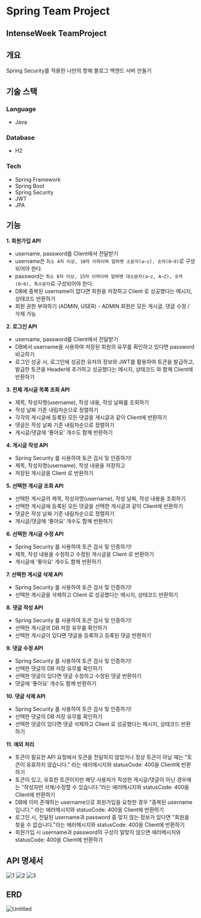 # Spring Team Project
## IntenseWeek TeamProject

## 개요
Spring Security를 적용한 나만의 항해 블로그 백엔드 서버 만들기

## 기술 스택

### Language
- Java

### Database
- H2 

### Tech
- Spring Framework
- Spring Boot
- Spring Security
- JWT
- JPA



## 기능
**1. 회원가입 API**
   - username, password를 Client에서 전달받기
   - username은  `최소 4자 이상, 10자 이하이며 알파벳 소문자(a~z), 숫자(0~9)`로 구성되어야 한다.
   - password는  `최소 8자 이상, 15자 이하이며 알파벳 대소문자(a~z, A~Z), 숫자(0~9), 특수문자`로 구성되어야 한다.
   - DB에 중복된 username이 없다면 회원을 저장하고 Client 로 성공했다는 메시지, 상태코드 반환하기
   - 회원 권한 부여하기 (ADMIN, USER) - ADMIN 회원은 모든 게시글, 댓글 수정 / 삭제 가능

**2. 로그인 API**
  - username, password를 Client에서 전달받기
  - DB에서 username을 사용하여 저장된 회원의 유무를 확인하고 있다면 password 비교하기
  - 로그인 성공 시, 로그인에 성공한 유저의 정보와 JWT를 활용하여 토큰을 발급하고,
    발급한 토큰을 Header에 추가하고 성공했다는 메시지, 상태코드 와 함께 Client에 반환하기

**3. 전체 게시글 목록 조회 API**
  - 제목, 작성자명(username), 작성 내용, 작성 날짜를 조회하기
  - 작성 날짜 기준 내림차순으로 정렬하기
  - 각각의 게시글에 등록된 모든 댓글을 게시글과 같이 Client에 반환하기
  - 댓글은 작성 날짜 기준 내림차순으로 정렬하기
  - 게시글/댓글에 ‘좋아요’ 개수도 함께 반환하기

**4. 게시글 작성 API**
  - Spring Security 를 사용하여 토큰 검사 및 인증하기!
  - 제목, 작성자명(username), 작성 내용을 저장하고
  - 저장된 게시글을 Client 로 반환하기

**5. 선택한 게시글 조회 API**
  - 선택한 게시글의 제목, 작성자명(username), 작성 날짜, 작성 내용을 조회하기
  - 선택한 게시글에 등록된 모든 댓글을 선택한 게시글과 같이 Client에 반환하기
  - 댓글은 작성 날짜 기준 내림차순으로 정렬하기
  - 게시글/댓글에 ‘좋아요’ 개수도 함께 반환하기

**6. 선택한 게시글 수정 API**
  - Spring Security 를 사용하여 토큰 검사 및 인증하기!
  - 제목, 작성 내용을 수정하고 수정된 게시글을 Client 로 반환하기
  - 게시글에 ‘좋아요’ 개수도 함께 반환하기

**7. 선택한 게시글 삭제 API**
  - Spring Security 를 사용하여 토큰 검사 및 인증하기!
  - 선택한 게시글을 삭제하고 Client 로 성공했다는 메시지, 상태코드 반환하기

**8. 댓글 작성 API**
  - Spring Security 를 사용하여 토큰 검사 및 인증하기!
  - 선택한 게시글의 DB 저장 유무를 확인하기
  - 선택한 게시글이 있다면 댓글을 등록하고 등록된 댓글 반환하기

**9. 댓글 수정 API**
  - Spring Security 를 사용하여 토큰 검사 및 인증하기!
  - 선택한 댓글의 DB 저장 유무를 확인하기
  - 선택한 댓글이 있다면 댓글 수정하고 수정된 댓글 반환하기
  - 댓글에 ‘좋아요’ 개수도 함께 반환하기

**10. 댓글 삭제 API**
  - Spring Security 를 사용하여 토큰 검사 및 인증하기!
  - 선택한 댓글의 DB 저장 유무를 확인하기
  - 선택한 댓글이 있다면 댓글 삭제하고 Client 로 성공했다는 메시지, 상태코드 반환하기

**11. 예외 처리**
  - 토큰이 필요한 API 요청에서 토큰을 전달하지 않았거나 정상 토큰이 아닐 때는 "토큰이 유효하지 않습니다." 라는 에러메시지와 statusCode: 400을 Client에 반환하기
  - 토큰이 있고, 유효한 토큰이지만 해당 사용자가 작성한 게시글/댓글이 아닌 경우에는 “작성자만 삭제/수정할 수 있습니다.”라는 에러메시지와 statusCode: 400을 Client에 반환하기
  - DB에 이미 존재하는 username으로 회원가입을 요청한 경우 "중복된 username 입니다." 라는 에러메시지와 statusCode: 400을 Client에 반환하기
  - 로그인 시, 전달된 username과 password 중 맞지 않는 정보가 있다면 "회원을 찾을 수 없습니다."라는 에러메시지와 statusCode: 400을 Client에 반환하기
  - 회원가입 시 username과 password의 구성이 알맞지 않으면 에러메시지와 statusCode: 400을 Client에 반환하기

## API 명세서
![1](https://user-images.githubusercontent.com/97332044/207792667-8eeae0c4-39ac-44e7-95ff-974758f66e76.png)
![2](https://user-images.githubusercontent.com/97332044/207792683-161ba036-5b94-4da2-b243-3e11e9e15487.png)
![3](https://user-images.githubusercontent.com/97332044/207792691-50d86db5-bf5f-4b29-82fb-adbde418d477.png)



## ERD
![Untitled](https://user-images.githubusercontent.com/97332044/207792698-792da803-0944-4792-8880-54efef92fb72.png)